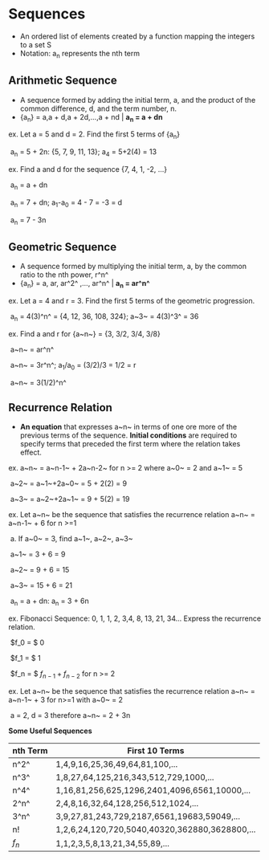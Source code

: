 # Sequences

* An ordered list of elements created by a function mapping the integers to a set S
* Notation: a<sub>n</sub> represents the nth term



## Arithmetic Sequence

* A sequence formed by adding the initial term, a, and the product of the common difference, d, and the term number, n.
* {a<sub>n</sub>} = a,a + d,a + 2d,...,a + nd | **a<sub>n</sub> = a + dn**

ex. Let a = 5 and d = 2. Find the first 5 terms of {a<sub>n</sub>}

​	a<sub>n</sub> = 5 + 2n: {5, 7, 9, 11, 13}; a<sub>4</sub> = 5+2(4) = 13

ex. Find a and d for the sequence {7, 4, 1, -2, ...}

​	a<sub>n</sub> = a + dn

​	a<sub>n</sub> = 7 + dn; a<sub>1</sub>-a<sub>0</sub> = 4 - 7 = -3 = d

​	a<sub>n</sub> = 7  - 3n



## Geometric Sequence

* A sequence formed by multiplying the initial term, a, by the common ratio to the nth power, r^n^
* {a<sub>n</sub>} = a, ar, ar^2^ ,..., ar^n^ | **a<sub>n</sub> = ar^n^**

ex. Let a = 4 and r = 3. Find the first 5 terms of the geometric progression.

​	a<sub>n</sub> = 4(3)^n^ = {4, 12, 36, 108, 324}; a~3~ = 4(3)^3^ = 36

ex. Find a and r for {a~n~} = {3, 3/2, 3/4, 3/8}

​	a~n~ = ar^n^

​	a~n~ = 3r^n^; a<sub>1</sub>/a<sub>0</sub> = (3/2)/3 = 1/2 = r

​	a~n~ = 3(1/2)^n^



## Recurrence Relation

* **An equation** that expresses a~n~ in terms of one ore more of the previous terms of the sequence. **Initial conditions** are required to specify terms that preceded the first term where the relation takes effect. 

ex. a~n~ = a~n-1~ + 2a~n-2~ for n >= 2 where a~0~ = 2 and a~1~ = 5

​	a~2~ = a~1~+2a~0~ = 5 + 2(2) = 9

​	a~3~ = a~2~+2a~1~ = 9 + 5(2) = 19

ex. Let a~n~ be the sequence that satisfies the recurrence relation a~n~ = a~n-1~ + 6 for n >=1

​	a. If a~0~ = 3, find a~1~, a~2~, a~3~

​	a~1~ = 3 + 6 = 9

​	a~2~ = 9 + 6 = 15

​	a~3~ = 15 + 6 = 21

​	a<sub>n</sub> = a + dn: a<sub>n</sub> = 3 + 6n

ex. Fibonacci Sequence: 0, 1, 1, 2, 3,4, 8, 13, 21, 34... Express the recurrence relation.

​	$f_0 = $ 0

​	$f_1 = $ 1

​	$f_n = $ $f_{n-1} + f_{n-2}$ for n >= 2

ex. Let a~n~ be the sequence that satisfies the recurrence relation a~n~ = a~n-1~ + 3 for n>=1 with a~0~ = 2

​	a = 2, d = 3 therefore a~n~ = 2 + 3n



**Some Useful Sequences**

| nth Term | First 10 Terms                                 |
| -------- | ---------------------------------------------- |
| n^2^     | 1,4,9,16,25,36,49,64,81,100,...                |
| n^3^     | 1,8,27,64,125,216,343,512,729,1000,...         |
| n^4^     | 1,16,81,256,625,1296,2401,4096,6561,10000,...  |
| 2^n^     | 2,4,8,16,32,64,128,256,512,1024,...            |
| 3^n^     | 3,9,27,81,243,729,2187,6561,19683,59049,...    |
| n!       | 1,2,6,24,120,720,5040,40320,362880,3628800,... |
| $f_n$    | 1,1,2,3,5,8,13,21,34,55,89,...                 |